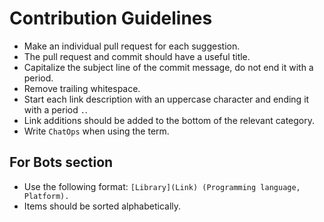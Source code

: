 # Contribution Guidelines

* Make an individual pull request for each suggestion.
* The pull request and commit should have a useful title.
* Capitalize the subject line of the commit message, do not end it with a period.
* Remove trailing whitespace.
* Start each link description with an uppercase character and ending it with a period `.`.
* Link additions should be added to the bottom of the relevant category.
* Write `ChatOps` when using the term.

## For Bots section

* Use the following format: `[Library](Link) (Programming language, Platform).`
* Items should be sorted alphabetically.
